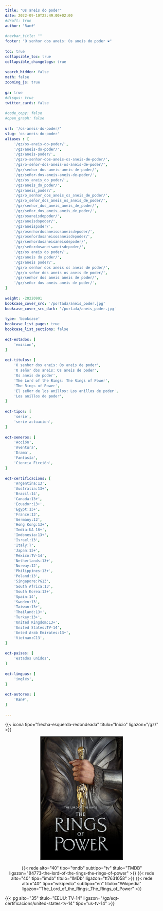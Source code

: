 ```yaml
---
title: "Os aneis do poder"
date: 2022-09-10T22:49:00+02:00
#draft: true
author: 'Ran#'

#navbar_title: ""
footer: "O senhor dos aneis: Os aneis do poder ❤️"

toc: true
collapsible_toc: true
collapsible_changelogs: true

search_hidden: false
math: false
zooming_js: true

ga: true
#disqus: true
twitter_cards: false

#code_copy: false
#open_graph: false

url: '/os-aneis-do-poder/'
slug: 'os-aneis-do-poder'
aliases : [
    '/gz/os-aneis-do-poder/',
    '/gz/aneis-do-poder/',
    '/gz/aneis-poder/',
    '/gz/o-senhor-dos-aneis-os-aneis-de-poder/',
    '/gz/o-señor-dos-aneis-os-aneis-de-poder/',
    '/gz/senhor-dos-aneis-aneis-de-poder/',
    '/gz/señor-dos-aneis-aneis-de-poder/',
    '/gz/os_aneis_do_poder/',
    '/gz/aneis_do_poder/',
    '/gz/aneis_poder/',
    '/gz/o_senhor_dos_aneis_os_aneis_de_poder/',
    '/gz/o_señor_dos_aneis_os_aneis_de_poder/',
    '/gz/senhor_dos_aneis_aneis_de_poder/',
    '/gz/señor_dos_aneis_aneis_de_poder/',
    '/gz/osaneisdopoder/',
    '/gz/aneisdopoder/',
    '/gz/aneispoder/',
    '/gz/osenhordosaneisosaneisdepoder/',
    '/gz/oseñordosaneisosaneisdepoder/',
    '/gz/senhordosaneisaneisdepoder/',
    '/gz/señordosaneisaneisdepoder/',
    '/gz/os aneis do poder/',
    '/gz/aneis do poder/',
    '/gz/aneis poder/',
    '/gz/o senhor dos aneis os aneis de poder/',
    '/gz/o señor dos aneis os aneis de poder/',
    '/gz/senhor dos aneis aneis de poder/',
    '/gz/señor dos aneis aneis de poder/',
]

weight: -20220901
bookcase_cover_src: '/portada/aneis_poder.jpg'
bookcase_cover_src_dark: '/portada/aneis_poder.jpg'

type: 'bookcase'
bookcase_list_pages: true
bookcase_list_sections: false

eqt-estados: [
    'emision',
]

eqt-titulos: [
    'O senhor dos aneis: Os aneis de poder',
    'O señor dos aneis: Os aneis de poder',
    'Os aneis de poder',
    'The Lord of the Rings: The Rings of Power',
    'The Rings of Power',
    'El señor de los anillos: Los anillos de poder',
    'Los anillos de poder',
]

eqt-tipos: [
    'serie',
    'serie actuacion',
]

eqt-xeneros: [
    'Acción',
    'Aventura',
    'Drama',
    'Fantasía',
    'Ciencia Ficción',
]

eqt-certificacions: [
    'Argentina:13',
    'Australia:13+',
    'Brazil:14',
    'Canada:13+',
    'Ecuador:13+',
    'Egypt:13+',
    'France:13',
    'Germany:12',
    'Hong Kong:13+',
    'India:UA 16+',
    'Indonesia:13+',
    'Israel:13',
    'Italy:T',
    'Japan:13+',
    'Mexico:TV-14',
    'Netherlands:13+',
    'Norway:12',
    'Philippines:13+',
    'Poland:13',
    'Singapore:PG13',
    'South Africa:13',
    'South Korea:13+',
    'Spain:14',
    'Sweden:13',
    'Taiwan:13+',
    'Thailand:13+',
    'Turkey:13+',
    'United Kingdom:13+',
    'United States:TV-14',
    'Unted Arab Emirates:13+',
    'Vietnam:C13',
]

eqt-paises: [
    'estados unidos',
]

eqt-linguas: [
    'inglés',
]

eqt-autores: [
    'Ran#',
]

---
```


{{< icona tipo="frecha-esquerda-redondeada" titulo="Inicio" ligazon="/gz/" >}}

<div style="text-align: center">
<img style="border: 3px solid currentColor" height=400 title="Os aneis do poder" alt="Os aneis do poder" src="/portada/aneis_poder.jpg">

{{< rede alto="40" tipo="tmdb" subtipo="tv" titulo="TMDB" ligazon="84773-the-lord-of-the-rings-the-rings-of-power" >}}
{{< rede alto="40" tipo="imdb" titulo="IMDb" ligazon="tt7631058" >}}
{{< rede alto="40" tipo="wikipedia" subtipo="en" titulo="Wikipedia" ligazon="The_Lord_of_the_Rings:_The_Rings_of_Power" >}}
</div>

{{< pg alto="35" titulo="EEUU: TV-14" ligazon="/gz/eqt-certificacions/united-states-tv-14" tipo="us-tv-14" >}}

